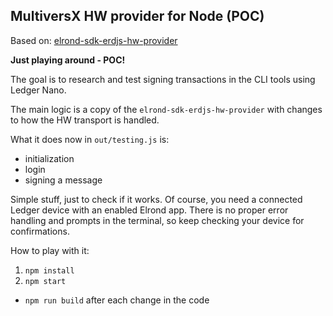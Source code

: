 ## MultiversX HW provider for Node (POC)

Based on: [elrond-sdk-erdjs-hw-provider](https://github.com/ElrondNetwork/elrond-sdk-erdjs-hw-provider)

**Just playing around - POC!**

The goal is to research and test signing transactions in the CLI tools using Ledger Nano.

The main logic is a copy of the `elrond-sdk-erdjs-hw-provider` with changes to how the HW transport is handled.

What it does now in `out/testing.js` is:
- initialization
- login
- signing a message

Simple stuff, just to check if it works. Of course, you need a connected Ledger device with an enabled Elrond app. There is no proper error handling and prompts in the terminal, so keep checking your device for confirmations.

How to play with it:

1. `npm install`
2. `npm start`

- `npm run build` after each change in the code
